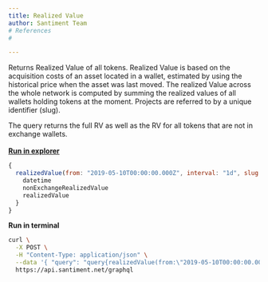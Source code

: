 ```yaml
---
title: Realized Value
author: Santiment Team
# References
#

---
```


Returns Realized Value of all tokens. Realized Value is based on the
acquisition costs of an asset located in a wallet, estimated by using
the historical price when the asset was last moved. The realized Value
across the whole network is computed by summing the realized values of
all wallets holding tokens at the moment. Projects are referred to by a
unique identifier (slug).

The query returns the full RV as well as the RV for all tokens that are
not in exchange wallets.\
\
[**Run in
explorer**](https://api.santiment.net/graphiql?query=%7B%0A%20%20realizedValue(from%3A%20%222019-05-10T00%3A00%3A00.000Z%22%2C%20interval%3A%20%221d%22%2C%20slug%3A%20%22ethereum%22%2C%20to%3A%20%222019-06-23T00%3A00%3A00.000Z%22)%20%7B%0A%20%20%20%20datetime%0A%20%20%20%20nonExchangeRealizedValue%0A%20%20%20%20realizedValue%0A%20%20%7D%0A%7D%0A&variables=)

```js
{
  realizedValue(from: "2019-05-10T00:00:00.000Z", interval: "1d", slug: "ethereum", to: "2019-06-23T00:00:00.000Z") {
    datetime
    nonExchangeRealizedValue
    realizedValue
  }
}
```

**Run in terminal**

```sh
curl \
  -X POST \
  -H "Content-Type: application/json" \
  --data '{ "query": "query{realizedValue(from:\"2019-05-10T00:00:00.000Z\",interval:\"1d\",slug:\"ethereum\",to:\"2019-06-23T00:00:00.000Z\"){datetime, nonExchangeRealizedValue, realizedValue}}" }' \
  https://api.santiment.net/graphql
```
